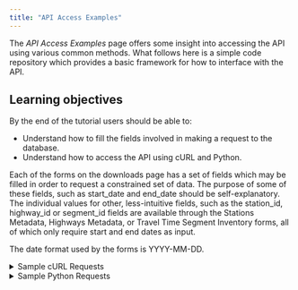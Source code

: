 ```yaml
---
title: "API Access Examples"
---
```

The _API Access Examples_ page offers some insight into accessing the API using various common methods. What follows here is a simple
code repository which provides a basic framework for how to interface with the API.

## Learning objectives
By the end of the tutorial users should be able to:

* Understand how to fill the fields involved in making a request to the database.
* Understand how to access the API using cURL and Python.

Each of the forms on the downloads page has a set of fields which may be filled in order to request a constrained set of data. The purpose of some of these fields, such as start_date and end_date should be self-explanatory.  The individual values for other, less-intuitive fields, such as the station_id, highway_id or segment_id fields are available through the Stations Metadata, Highways Metadata, or Travel Time Segment Inventory forms, all of which only require start and end dates as input.

The date format used by the forms is YYYY-MM-DD.

<details><summary>Sample cURL Requests</summary>

<p>
The versatility of cURL makes it straightforward to download PORTAL data from the command line.  Some basic access examples to facilitate easier cURL access are provided below.

#### Curl Example \#1 - Highways Data, Single Day

The following sample request for data from the Highways dataset returns CSV formatted data with a 15 minute resolution for the highways with ID values 3 and 54 (I-205 NB, and I-205 NB Washington) for May 11, 2020.  It then saves that data into a csv file using -o.

`curl 'http://new.portal.its.pdx.edu:8080/highways/api/freewaydata/?start_date=2020-05-11&end_date=2020-05-11&
format=csv&highway_id=3&highway_id=54&resolution=00%3A15%3A00' -H 'Host: new.portal.its.pdx.edu:8080' -H 'Referer:
http://new.portal.its.pdx.edu:8080/downloads/ -o highways_data.csv'`

#### Curl Example \#2 - Highways Data, Limited by Days of Week Over a Range of Dates

The following sample request for data from the Highways dataset returns CSV formatted data with a 15 minute resolution for the highways with ID values 3 and 51 (I-205 NB and I-205 NB Washington) for Wednesdays, Thursdays and Fridays only, within a date range of May 05, 2020 and May 15, 2020.

`curl "http://new.portal.its.pdx.edu:8080/highways/api/freewaydata/?start_date=2020-05-04&end_date=2020-05-15&days_of_
week=3&days_of_week=4&days_of_week=5&format=csv&highway_id=3&highway_id=54&resolution=01"%"3A00"%"3A00" -H 'Host:
new.portal.its.pdx.edu:8080' -H 'Referer: http://new.portal.its.pdx.edu:8080/downloads/ -o highways_data.csv'`

#### Curl Example \#3 - Travel Time Data

The following sample request for data from the Travel Time dataset returns CSV formatted data with a 1 hour resolution, for the I-205 Foster NB and SB segments.

`curl "http://new.portal.its.pdx.edu:8080/traveltime/api/aggregatedsegmentcalcs/?start_date=2020-05-27
&end_date=2020-05-27&format=csv&resolution=01"%"3A00"%"3A00&segment_id=2264&segment_id=2275" -H 'Host:
new.portal.its.pdx.edu:8080' -H 'Referer: http://new.portal.its.pdx.edu:8080/downloads/ -o travel_time_data.csv'`

#### Curl Example \#4 - Trimet Data

The following request for data from the TriMet ridership dataset returns the TriMet for the selected quarter; zip is selected here as that is how the file is served through the website - when unzipped, the data is available in .csv format _only_.

`curl "http://new.portal.its.pdx.edu:8080/transit/downloadquarterlydata?agency=trimet&quarter=2019-q3-summer"
-H 'Host: new.portal.its.pdx.edu:8080' -H 'Referer: http://new.portal.its.pdx.edu:8080/downloads/ -o trimet.zip'`

</p>
</details>

<details><summary>Sample Python Requests</summary>
<p>
  
#### The following Python examples will work verbatim in Python 3.6 or later. Earlier versions will require some modification.

#### Python Example \#1 - Highways Data, Single Day

The following sample request for data from the Highways dataset returns CSV formatted data with a 15 minute resolution for the highways with ID values 3 and 54 (I-205 NB, and I-205 NB Washington) for May 11, 2020.  It then saves that data into a csv file using -o.

```import requests
import csv

headers = {
        'Host': 'new.portal.its.pdx.edu:8080',
        'Referer': 'http://new.portal.its.pdx.edu:8080/downloads/',
}

params = (
        ('start_date', '2020-05-11'),
        ('end_date', '2020-05-11'),
        ('format', 'csv'),
        ('highway_id', ['3', '54']),
        ('resolution', '00:15:00'),
)
try:
    response = requests.get('http://new.portal.its.pdx.edu:8080/highways/api/freewaydata/',
            headers = headers, params = params)
    response.raise_for_status()
except HTTPError as http_err:
    print(f'HTTP Error: {http_err}')
except Exception as err:
    print(f'Error: {err}')
else:
    print('Writing Output.')

with open('highways_data.csv', 'w+') as file:
    file.write(response.text)```

#### Python Example \#2 - Highways Data, Limited by Days of Week Over a Range of Dates

The following sample request for data from the Highways dataset returns CSV formatted data with a 15 minute resolution for the highways with ID values 3 and 51 (I-205 NB and I-205 NB Washington) for Wednesdays, Thursdays and Fridays only, within a date range of May 05, 2020 and May 15, 2020.

```import requests
import csv

headers = {
        'Host': 'new.portal.its.pdx.edu:8080',
        'Referer': 'http://new.portal.its.pdx.edu:8080/downloads/',
}

params = (
        ('start_date', '2020-05-04'),
        ('end_date', '2020-05-15'),
        ('days_of_week',['3', '4', '5']),
        ('format', 'csv'),
        ('highway_id', ['3', '54']),
        ('resolution', '01:00:00'),
)

try:
    response = requests.get('http://new.portal.its.pdx.edu:8080/highways/api/freewaydata/',
        headers=headers, params=params)
    response.raise_for_status()
except HTTPError as http_err:
    print(f'HTTP Error: {http_err}')
except Exception as err:
    print(f'Error: {err}')
else:
    print('Writing Output.')

with open('highways_data.csv', 'w+') as file:
    file.write(response.text)```

#### Python Example \#3 - Travel Time Data

The following sample request for data from the Travel Time dataset returns CSV formatted data with a 1 hour resolution, for the I-205 Foster NB and SB segments. 

```import requests
import csv

headers = {
        'Host': 'new.portal.its.pdx.edu:8080',
        'Referer': 'http://new.portal.its.pdx.edu:8080/downloads/',
}

params = (
        ('start_date', '2020-05-27'),
        ('end_date', '2020-05-27'),
        ('format', 'csv'),
        ('resolution', '01:00:00'),
        ('setgment_id', ['2264', '2275']),
)

try:
    response = requests.get('http://new.portal.its.pdx.edu:8080/traveltime/api/aggregatedsegmentcalcs/',
            headers=headers, params=params)
    response.raise_for_status()
except HTTPError as http_err:
    print(f'HTTP error occurred: {http_err}')
except Exception as err:
    print(f'Other error occurred: {err}')
else:
    print('Writing Output')

with open('travel_time_data.csv', 'w+') as file:
    file.write(response.text)```

#### Python Example \#4 - Trimet Data

The following request for data from the TriMet ridership dataset returns the TriMet for the selected quarter; zip is selected here as that is how the file is served through the website - when unzipped, the data is available in .csv format _only_.

```import requests

headers = {
        'Referer': 'http://new.portal.its.pdx.edu:8080/downloads/',
}

params = (
        ('agency', 'trimet'),
        ('quarter', '2019-q3-summer'),
)

try:
    response = requests.get('http://new.portal.its.pdx.edu:8080/transit/downloadquarterlydata',
            headers = headers, params=params)
    response.raise_for_status()
except HttpError as http_err:
    print(f'HTTP Error: {http_err}')
except Exception as err:
    print(f'Error: {err}')
else:
    print('Downloading Zip File.')
with open('transit_data.zip', 'wb') as zipfile:
    for chunk in response.iter_content(128):
        zipfile.write(chunk)```

</p>
</details>
Last Updated: 2020-07-07
